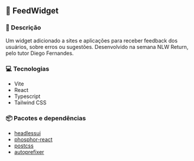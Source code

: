 ## 👋 **FeedWidget**

### 💬 Descrição

Um widget adicionado a sites e aplicações para receber feedback dos usuários, sobre erros ou sugestões. Desenvolvido na semana NLW Return, pelo tutor Diego Fernandes.

### 💻 Tecnologias

* Vite
* React
* Typescript
* Tailwind CSS

### 📦 Pacotes e dependências

* [headlessui](https://headlessui.com/)
* [phosphor-react](https://phosphoricons.com/)
* [postcss](https://postcss.org/)
* [autoprefixer](https://autoprefixer.github.io/)

